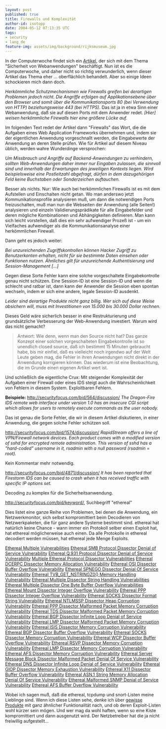```yaml
---
layout: post
published: true
title: Firewalls und Komplexität
author-id: isotopp
date: 2004-05-12 07:13:35 UTC
tags:
- security
- lang_de
feature-img: assets/img/background/rijksmuseum.jpg
---
```

<a href='/uploads/firewall.jpg'><img border='0' hspace='5' align='right' src='/uploads/firewall.serendipityThumb.jpg' alt='' /></a> In der Computerwoche findet sich ein <a href="http://www.cowo.de/index.cfm?type=detail&artid=60594&category=73&Pageid=255">Artikel</a>, der sich mit dem Thema "Sicherheit von Webanwendungen" beschäftigt. Nun ist es die Computerwoche, und daher nicht so richtig verwunderlich, wenn dieser Artikel das Thema eher ... oberflächlich behandelt. Aber so einige Ideen schockieren mich dann doch.

<i>Herkömmliche Schutzmechanismen wie Firewalls greifen bei derartigen Problemen jedoch nicht. Die Angriffe erfolgen auf Applikationsebene über den Browser und somit über die Kommunikationsports 80 (bei Verwendung von HTTP) beziehungsweise 443 (bei HTTPS).</i> Das ist ja in etwa Sinn einer Webanwendung, daß sie auf diesen Ports mit dem Anwender redet. <i>[Hier] weisen herkömmliche Firewalls hier eine größere Lücke auf.</i>

Im folgenden Text redet der Artikel dann "Firewalls" das Wort, die die Aufgaben eines Web Application Frameworks übernehmen und, indem sie der eigentlichen Anwendung vorgeschnallt werden, die Eingabewerte der Anwendung an deren Stelle prüfen. Wie für Artikel auf diesem Niveau üblich, werden wahre Wunderdinge versprochen:

<i> Um Missbrauch und Angriffe auf Backend-Anwendungen zu verhindern, sollten Web-Anwendungen daher immer nur Eingaben zulassen, die sinnvoll sind und innerhalb der Erwartungen des jeweiligen Kontexts liegen. Wird beispielsweise eine Postleitzahl abgefragt, dürfen in dem dazugehörigen Feld keine Buchstaben oder Sonderzeichen auftauchen.</i>

Besser als nichts. Nur: Wie auch bei herkömmlichen Firewalls ist es mit dem Aufstellen und Einschalten nicht getan. Wo man anderswo jetzt Kommunikationsprofile analysieren muß, um dann die notwendigen Ports freizuschalten, muß man nun die Webseiten der Anwendung (alle Seiten!) analysieren und einzeln Validierungsprädikate für alle Eingabefelder und deren mögliche Kombinationen und Abhängigkeiten definieren. Man kann sich leicht vorstellen, daß dies ein sehr aufwendiger Prozeß ist - um ein Vielfaches aufwendiger als die Kommunikationsanalyse einer herkömmlichen Firewall.

Dann geht es jedoch weiter: 

<i>Bei unzureichenden Zugriffskontrollen können Hacker Zugriff zu Benutzerkonten erhalten, nicht für sie bestimmte Daten einsehen oder Funktionen nutzen. Ähnliches gilt für unzureichende Authentisierung und Session-Management [...]</i>

Gegen diese Sorte Fehler kann eine solche vorgeschaltete Eingabekontrolle genau nicht schützen. Eine Session-ID ist eine Session-ID und wenn die schlecht und ratbar ist, dann kann der Anwender die Session eben spontan wechseln, indem er sich eine andere, legale Session-ID ausdenkt.

<i>Leider sind derartige Produkte nicht ganz billig. Wer sich auf diese Weise absichern will, muss mit Investitionen von 15.000 bis 30.000 Dollar rechnen.</i> 

Dieses Geld wäre sicherlich besser in eine Restrukturierung und grundsätzliche Verbesserung der Web-Anwendung investiert. Warum wird das nicht gemacht? 
<blockquote>Antwort: Wie denn, wenn man den Source nicht hat? Das ganze Konzept einer solchen vorgeschalteten Eingabekontrolle ist so unendlich closed source, daß ich bestimmt 15 Minuten gebraucht habe, bis mir einfiel, daß es vielleicht noch irgendwo auf der Welt Leute geben mag, die Fehler in ihren Anwendungen nicht direkt in der Anwendung korrigieren können. Das wiederum ist eine Beobachtung, die im Grunde einen eigenen Artikel wert ist.</blockquote>
Und schließlich die eigentliche Crux: Mit steigender Komplexität der Aufgaben einer Firewall oder eines IDS steigt auch die Wahrscheinlichkeit von Fehlern in diesem System. Exploitbaren Fehlern.

<b>Beispiele:</b>
<a href="http://securityfocus.com/bid/564/discussion/">http://securityfocus.com/bid/564/discussion/</a>
<i>The Dragon-Fire IDS remote web interface under version 1.0 has an insecure CGI script which allows for users to remotely execute commands as the user nobody.</i>

Das ist genau die Sorte Fehler, die wir in diesem Artikel diskutieren, in einer Anwendung, die gegen solche Fehler schützen soll.

<a href="http://securityfocus.com/bid/1574/discussion/">http://securityfocus.com/bid/1574/discussion/</a>
<i>RapidStream offers a line of VPN/Firewall network devices. Each product comes with a modified version of sshd for encrypted remote administration. This version of sshd has a "hard-coded" username in it, rsadmin with a null password (rsadmin = root).</i>

Kein Kommentar mehr notwendig.

<a href="http://securityfocus.com/bid/4871/discussion/">http://securityfocus.com/bid/4871/discussion/</a>
<i> It has been reported that Firestorm IDS can be caused to crash when it has received traffic with specific IP options set.</i>

Decoding zu komplex für die Sicherheitsanwendung.

<a href="http://securityfocus.com/bid/keyword/">http://securityfocus.com/bid/keyword/</a>, Suchbegriff "ethereal"

Dies listet eine ganze Reihe von Problemen, bei denen die Anwendung, ein Netzwerkmonitor, sich selbst kompromittiert beim Decodieren von Netzwerkpaketen, die für ganz andere Systeme bestimmt sind. ethereal hat natürlich keine Chance - wann immer ein Protokoll selber einen Exploit hat, hat ethereal möglicherweise auch einen. Da alle Protokolle in ethereal decodiert werden müssen, hat ethereal jede Menge Exploits.

<A CLASS="bulletlink" HREF="http://securityfocus.com/bid/9952">Ethereal Multiple Vulnerabilities</A>
<A CLASS="bulletlink" HREF="http://securityfocus.com/bid/9248">Ethereal SMB Protocol Dissector Denial of Service Vulnerability</A>
<A CLASS="bulletlink" HREF="http://securityfocus.com/bid/9249">Ethereal Q.931 Protocol Dissector Denial of Service Vulnerability</A>
<A CLASS="bulletlink" HREF="http://securityfocus.com/bid/8951">Multiple Ethereal Protocol Dissector Vulnerabilities</A>
<A CLASS="bulletlink" HREF="http://securityfocus.com/bid/7878">Ethereal DCERPC Dissector Memory Allocation Vulnerability</A>
<A CLASS="bulletlink" HREF="http://securityfocus.com/bid/7880">Ethereal OSI Dissector Buffer Overflow Vulnerability</A>
<A CLASS="bulletlink" HREF="http://securityfocus.com/bid/7879">Ethereal SPNEGO Dissector Denial Of Service Vulnerability</A>
<A CLASS="bulletlink" HREF="http://securityfocus.com/bid/7883">Ethereal TVB_GET_NSTRINGZ0() Memory Handling Vulnerability</A>
<A CLASS="bulletlink" HREF="http://securityfocus.com/bid/7881">Ethereal Multiple Dissector String Handling Vulnerabilities</A>
<A CLASS="bulletlink" HREF="http://securityfocus.com/bid/7493">Ethereal Multiple Dissector One Byte Buffer Overflow Vulnerabilities</A>
<A CLASS="bulletlink" HREF="http://securityfocus.com/bid/7494">Ethereal Mount Dissector Integer Overflow Vulnerability</A>
<A CLASS="bulletlink" HREF="http://securityfocus.com/bid/7495">Ethereal PPP Dissector Integer Overflow Vulnerability</A>
<A CLASS="bulletlink" HREF="http://securityfocus.com/bid/7049">Ethereal SOCKS Dissector Format String Vulnerability</A>
<A CLASS="bulletlink" HREF="http://securityfocus.com/bid/7050">Ethereal NTLMSSP Dissector Heap Corruption Vulnerability</A>
<A CLASS="bulletlink" HREF="http://securityfocus.com/bid/6563">Ethereal PPP Dissector Malformed Packet Memory Corruption Vulnerability</A>
<A CLASS="bulletlink" HREF="http://securityfocus.com/bid/6564">Ethereal TDS Dissector Malformed Packet Memory Corruption Vulnerability</A>
<A CLASS="bulletlink" HREF="http://securityfocus.com/bid/6565">Ethereal BGP Dissector Infinite Loop Denial of Service Vulnerability</A>
<A CLASS="bulletlink" HREF="http://securityfocus.com/bid/6567">Ethereal LMP Dissector Malformed Packet Memory Corruption Vulnerability</A>
<A CLASS="bulletlink" HREF="http://securityfocus.com/bid/5573">Ethereal ISIS Dissector Memory Corruption Vulnerability</A>
<A CLASS="bulletlink" HREF="http://securityfocus.com/bid/5162">Ethereal BGP Dissector Buffer Overflow Vulnerability</A>
<A CLASS="bulletlink" HREF="http://securityfocus.com/bid/5163">Ethereal SOCKS Dissector Memory Corruption Vulnerability</A>
<A CLASS="bulletlink" HREF="http://securityfocus.com/bid/5164">Ethereal WCP Dissector Buffer Overflow Vulnerability</A>
<A CLASS="bulletlink" HREF="http://securityfocus.com/bid/5165">Ethereal RSVP Dissector Memory Corruption Vulnerability</A>
<A CLASS="bulletlink" HREF="http://securityfocus.com/bid/5166">Ethereal LMP Dissector Memory Corruption Vulnerability</A>
<A CLASS="bulletlink" HREF="http://securityfocus.com/bid/5167">Ethereal AFS Dissector Memory Corruption Vulnerability</A>
<A CLASS="bulletlink" HREF="http://securityfocus.com/bid/4806">Ethereal Server Message Block Dissector Malformed Packet Denial Of Service Vulnerability</A>
<A CLASS="bulletlink" HREF="http://securityfocus.com/bid/4807">Ethereal DNS Dissector  Infinite Loop Denial of Service Vulnerability</A>
<A CLASS="bulletlink" HREF="http://securityfocus.com/bid/4808">Ethereal GIOP Dissector Memory Exhaustion Vulnerability</A>
<A CLASS="bulletlink" HREF="http://securityfocus.com/bid/4805">Ethereal X11 Dissector Buffer Overflow Vulnerability</A>
<A CLASS="bulletlink" HREF="http://securityfocus.com/bid/4604">Ethereal ASN.1 String Memory Allocation Denial Of Service Vulnerability</A>
<A CLASS="bulletlink" HREF="http://securityfocus.com/bid/4168">Ethereal Malformed SNMP Denial of Service Vulnerability</A>
<A CLASS="bulletlink" HREF="http://securityfocus.com/bid/1972">Ethereal AFS Buffer Overflow Vulnerability</A>

Wobei ich sagen muß, daß die ethereal, tcpdump und snort-Listen meine Lieblinge sind. Wenn ich diese Listen sehe, denke ich über <a href="http://www.syborg.de/">gewisse Produkte</a> mit ganz ähnlicher Funktionalität nach, und ob deren Exploit-Listen wohl kürzer sein mögen. Und wer mag da wohl haften, wenn so eine Kiste kompromittiert und dann ausgenutzt wird. Der Netzbetreiber hat die ja nicht freiwillig aufgestellt...
